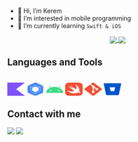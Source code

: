 - 👋 Hi, I’m Kerem
- 👀 I’m interested in mobile programming
-  I’m currently learning ```Swift & iOS```

<div align="center">
    <a href="https://github.com/keremersu35/github-profile-views-counter">
        <img align="center" src="https://komarev.com/ghpvc/?username=keremersu35&color=f75c7e">
    </a>
    <a href="https://github.com/keremersu35?tab=followers">
        <img align="center"  src="https://img.shields.io/github/followers/keremersu35?style=flat-square&color=f75c7e">
    </a>
</div>

<h2>Languages and Tools</h2>
<div style="display: inline_block"><br>
  <img align="center" height="30" width="40" src="assets/kotlin.svg">
  <img align="center" height="30" width="40" src="assets/jetpackcompose.svg">
  <img align="center" height="30" width="40" src="assets/android.svg">
  <img align="center" height="30" width="40" src="assets/swift.svg">
  <img align="center" height="30" width="40" src="assets/git.svg">
  <img align="center" height="30" width="40" src="assets/bitbucket.svg">

</div>
    
<h2>Contact with me</h2>
<a href = "mailto:keremersu35@gmail.com"><img src="https://img.shields.io/badge/-Gmail-%23333?style=for-the-badge&logo=gmail&logoColor=white" target="_blank"></a>
<a href="https://www.linkedin.com/in/kerem-ersu-0082ba194/" target="_blank"><img src="https://img.shields.io/badge/-LinkedIn-%230077B5?style=for-the-badge&logo=linkedin&logoColor=white" target="_blank"></a>
</br>
